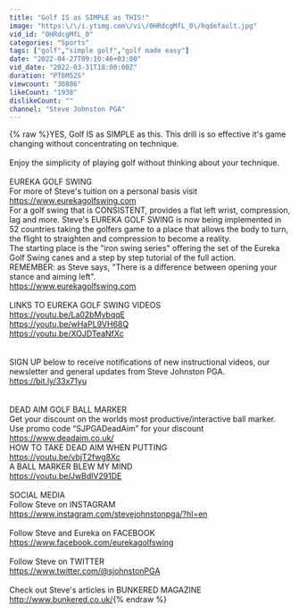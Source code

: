 ```yaml
---
title: "Golf IS as SIMPLE as THIS!"
image: "https:\/\/i.ytimg.com\/vi\/0HRdcgMfL_0\/hqdefault.jpg"
vid_id: "0HRdcgMfL_0"
categories: "Sports"
tags: ["golf","simple golf","golf made easy"]
date: "2022-04-27T09:10:46+03:00"
vid_date: "2022-03-31T18:00:00Z"
duration: "PT6M52S"
viewcount: "30886"
likeCount: "1930"
dislikeCount: ""
channel: "Steve Johnston PGA"
---
```

{% raw %}YES, Golf IS as SIMPLE as this. This drill is so effective it's game changing without concentrating on technique.<br /><br />Enjoy the simplicity of playing golf without thinking about your technique.<br /><br />EUREKA GOLF SWING<br />For more of Steve's tuition on a personal basis visit<br /><a rel="nofollow" target="blank" href="https://www.eurekagolfswing.com">https://www.eurekagolfswing.com</a><br />For a golf swing that is CONSISTENT, provides a flat left wrist, compression, lag and more. Steve's EUREKA GOLF SWING is now being implemented in 52 countries taking the golfers game to a place that allows the body to turn, the flight to straighten and compression to become a reality. <br />The starting place is the &quot;iron swing series&quot; offering the set of the Eureka Golf Swing canes and a step by step tutorial of the full action.<br />REMEMBER: as Steve says, &quot;There is a difference between opening your stance and aiming left&quot;.<br /><a rel="nofollow" target="blank" href="https://www.eurekagolfswing.com">https://www.eurekagolfswing.com</a><br /><br />LINKS TO EUREKA GOLF SWING VIDEOS<br /><a rel="nofollow" target="blank" href="https://youtu.be/La02bMybqqE">https://youtu.be/La02bMybqqE</a><br /><a rel="nofollow" target="blank" href="https://youtu.be/wHaPL9VH68Q">https://youtu.be/wHaPL9VH68Q</a><br /><a rel="nofollow" target="blank" href="https://youtu.be/XOJDTeaNfXc">https://youtu.be/XOJDTeaNfXc</a><br /><br /><br />SIGN UP below to receive notifications of new instructional videos, our newsletter and general updates from Steve Johnston PGA.<br /><a rel="nofollow" target="blank" href="https://bit.ly/33x71yu">https://bit.ly/33x71yu</a><br /><br /><br />DEAD AIM GOLF BALL MARKER<br />Get your discount on the worlds most productive/interactive ball marker. Use promo code “SJPGADeadAim” for your discount<br /><a rel="nofollow" target="blank" href="https://www.deadaim.co.uk/">https://www.deadaim.co.uk/</a><br />HOW TO TAKE DEAD AIM WHEN PUTTING<br /><a rel="nofollow" target="blank" href="https://youtu.be/vbjT2fwg8Xc">https://youtu.be/vbjT2fwg8Xc</a><br />A BALL MARKER BLEW MY MIND<br /><a rel="nofollow" target="blank" href="https://youtu.be/JwBdlV291DE">https://youtu.be/JwBdlV291DE</a><br /><br />SOCIAL MEDIA<br />Follow Steve on INSTAGRAM<br /><a rel="nofollow" target="blank" href="https://www.instagram.com/stevejohnstonpga/?hl=en">https://www.instagram.com/stevejohnstonpga/?hl=en</a><br /><br />Follow Steve and Eureka on FACEBOOK<br /><a rel="nofollow" target="blank" href="https://www.facebook.com/eurekagolfswing">https://www.facebook.com/eurekagolfswing</a><br /><br />Follow Steve on TWITTER<br /><a rel="nofollow" target="blank" href="https://www.twitter.com/@sjohnstonPGA">https://www.twitter.com/@sjohnstonPGA</a><br /><br />Check out Steve's articles in BUNKERED MAGAZINE<br /><a rel="nofollow" target="blank" href="http://www.bunkered.co.uk/">http://www.bunkered.co.uk/</a>{% endraw %}
